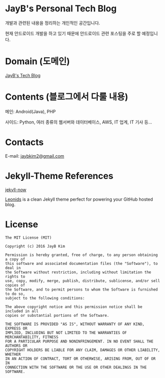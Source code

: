 # JayB's Personal Tech Blog

개발과 관련된 내용을 정리하는 개인적인 공간입니다.

현재 안드로이드 개발을 하고 있기 때문에 안드로이드 관련 포스팅을 주로 할 예정입니다.





# Domain (도메인)

[JayB's Tech Blog](https://jaybkim1.github.io)





# Contents (블로그에서 다룰 내용)

메인: Android(Java), PHP

사이드: Python, 여러 종류의 웹서버와 데이터베이스, AWS, IT 업계, IT 기사 등...





# Contacts

E-mail: jaybkim2@gmail.com





# Jekyll-Theme References

[jekyll-now](https://github.com/barryclark/jekyll-now)

[Leonids](http://renyuanz.github.io/leonids) is a clean Jekyll theme perfect for powering your GitHub hosted blog.




# License

```
The MIT License (MIT)

Copyright (c) 2016 JayB Kim

Permission is hereby granted, free of charge, to any person obtaining a copy of
this software and associated documentation files (the "Software"), to deal in
the Software without restriction, including without limitation the rights to
use, copy, modify, merge, publish, distribute, sublicense, and/or sell copies of
the Software, and to permit persons to whom the Software is furnished to do so,
subject to the following conditions:

The above copyright notice and this permission notice shall be included in all
copies or substantial portions of the Software.

THE SOFTWARE IS PROVIDED "AS IS", WITHOUT WARRANTY OF ANY KIND, EXPRESS OR
IMPLIED, INCLUDING BUT NOT LIMITED TO THE WARRANTIES OF MERCHANTABILITY, FITNESS
FOR A PARTICULAR PURPOSE AND NONINFRINGEMENT. IN NO EVENT SHALL THE AUTHORS OR
COPYRIGHT HOLDERS BE LIABLE FOR ANY CLAIM, DAMAGES OR OTHER LIABILITY, WHETHER
IN AN ACTION OF CONTRACT, TORT OR OTHERWISE, ARISING FROM, OUT OF OR IN
CONNECTION WITH THE SOFTWARE OR THE USE OR OTHER DEALINGS IN THE SOFTWARE.
```
